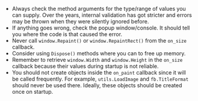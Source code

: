 - Always check the method arguments for the type/range of values you can supply. Over the years, internal validation has got stricter and errors may be thrown when they were silently ignored before.
- If anything goes wrong, check the popup window/console. It should tell you where the code is that caused the error.
- Never call `window.Repaint()` or `window.RepaintRect()` from the `on_size` callback.
- Consider using `Dispose()` methods where you can to free up memory.
- Remember to retrieve `window.Width` and `window.Height` in the `on_size` callback because their values during startup is not reliable.
- You should not create objects inside the `on_paint` callback since it will be called frequently. For example, `utils.LoadImage` and `fb.TitleFormat` should never be used there. Ideally, these objects should be created once on startup.

